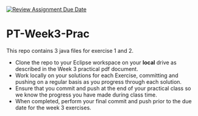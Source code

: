 [![Review Assignment Due Date](https://classroom.github.com/assets/deadline-readme-button-22041afd0340ce965d47ae6ef1cefeee28c7c493a6346c4f15d667ab976d596c.svg)](https://classroom.github.com/a/irLddkxm)
# PT-Week3-Prac

This repo contains 3 java files for exercise 1 and 2.

- Clone the repo to your Eclipse workspace on your **local** drive as described in the Week 3 practical pdf document.
- Work locally on your solutions for each Exercise, committing and pushing on a regular basis as you progress through each solution.
- Ensure that you commit and push at the end of your practical class so we know the progress you have made during class time.
- When completed, perform your final commit and push prior to the due date for the week 3 exercises.
